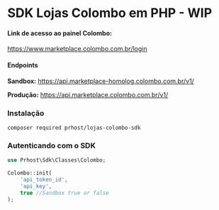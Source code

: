 # SDK Lojas Colombo em PHP - WIP

#### Link de acesso ao painel Colombo:
https://www.marketplace.colombo.com.br/login

#### Endpoints

**Sandbox:** https://api.marketplace-homolog.colombo.com.br/v1/

**Produção:** https://api.marketplace.colombo.com.br/v1/

### Instalação

`composer required prhost/lojas-colombo-sdk`

### Autenticando com o SDK

```php
use Prhost\Sdk\Classes\Colombo;

Colombo::init(
    'api_token_id',
    'api_key',
    true //Sandbox true or false
);
```